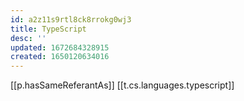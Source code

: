 ```yaml
---
id: a2z11s9rtl8ck8rrokg0wj3
title: TypeScript
desc: ''
updated: 1672684328915
created: 1650120634016
---
```


[[p.hasSameReferantAs]] [[t.cs.languages.typescript]]
